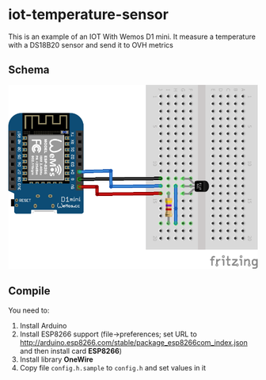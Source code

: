 # iot-temperature-sensor
 
This is an example of an IOT With Wemos D1 mini. It measure a temperature with a DS18B20 sensor and send it to OVH metrics

## Schema

![schema](schema.png)


## Compile

You need to:

1. Install Arduino
2. Install ESP8266 support (file->preferences; set URL to http://arduino.esp8266.com/stable/package_esp8266com_index.json and then install card **ESP8266**)
3. Install library **OneWire**
4. Copy file `config.h.sample` to `config.h` and set values in it

